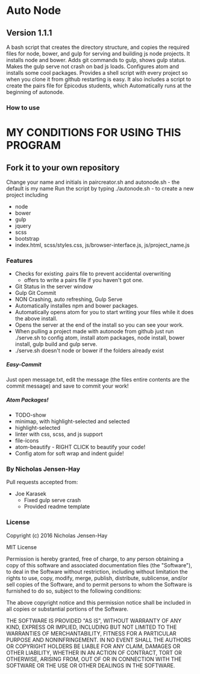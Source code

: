 # Auto Node
## Version 1.1.1

A bash script that creates the directory structure, and copies the required files for node, bower, and gulp for serving and building js node projects. It installs node and bower. Adds git commands to gulp, shows gulp status. Makes the gulp serve not crash on bad js loads. Configures atom and installs some cool packages. Provides a shell script with every project so when you clone it from github restarting is easy.
It also includes a script to create the pairs file for Epicodus students, which Automatically runs at the beginning of autonode.

### How to use

# MY CONDITIONS FOR USING THIS PROGRAM
## Fork it to your own repository
Change your name and initials in paircreator.sh and autonode.sh - the default is my name
Run the script by typing
    ./autonode.sh - to create a new project including
* node
* bower
* gulp
* jquery
* scss
* bootstrap
* index.html, scss/styles.css, js/browser-interface.js, js/project_name.js

### Features

* Checks for existing .pairs file to prevent accidental overwriting
    * offers to write a pairs file if you haven't got one.
* Git Status in the server window
* Gulp Git Commit
* NON Crashing, auto refreshing, Gulp Serve
* Automatically installes npm and bower packages.
* Automatically opens atom for you to start writing your files while it does the above install.
* Opens the server at the end of the install so you can see your work.
* When pulling a project made with autonode from github just run ./serve.sh to config atom, install atom packages, node install, bower install, gulp build and gulp serve.
* ./serve.sh doesn't node or bower if the folders already exist

##### Easy-Commit

Just open message.txt, edit the message (the files entire contents are the commit message) and save to commit your work!

##### Atom Packages!
* TODO-show
* minimap, with highlight-selected and selected
* highlight-selected
* linter with css, scss, and js support
* file-icons
* atom-beautify - RIGHT CLICK to beautify your code!
* Config atom for soft wrap and indent guide!

### By Nicholas Jensen-Hay

Pull requests accepted from:
* Joe Karasek
  * Fixed gulp serve crash
  * Provided readme template

### License

Copyright (c) 2016 Nicholas Jensen-Hay

MIT License

Permission is hereby granted, free of charge, to any person obtaining a copy of this software and associated documentation files (the "Software"), to deal in the Software without restriction, including without limitation the rights to use, copy, modify, merge, publish, distribute, sublicense, and/or sell copies of the Software, and to permit persons to whom the Software is furnished to do so, subject to the following conditions:

The above copyright notice and this permission notice shall be included in all copies or substantial portions of the Software.

THE SOFTWARE IS PROVIDED "AS IS", WITHOUT WARRANTY OF ANY KIND, EXPRESS OR IMPLIED, INCLUDING BUT NOT LIMITED TO THE WARRANTIES OF MERCHANTABILITY, FITNESS FOR A PARTICULAR PURPOSE AND NONINFRINGEMENT. IN NO EVENT SHALL THE AUTHORS OR COPYRIGHT HOLDERS BE LIABLE FOR ANY CLAIM, DAMAGES OR OTHER LIABILITY, WHETHER IN AN ACTION OF CONTRACT, TORT OR OTHERWISE, ARISING FROM, OUT OF OR IN CONNECTION WITH THE SOFTWARE OR THE USE OR OTHER DEALINGS IN THE SOFTWARE.
